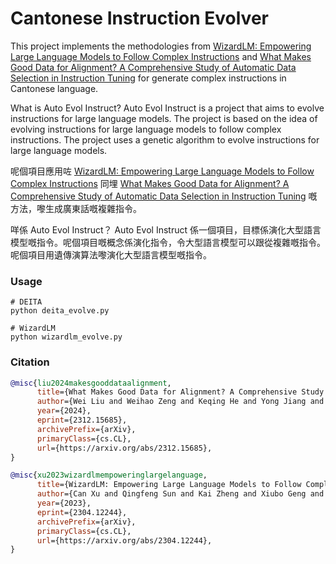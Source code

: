 # Cantonese Instruction Evolver

This project implements the methodologies from [WizardLM: Empowering Large Language Models to Follow Complex Instructions](https://arxiv.org/abs/2304.12244) and [What Makes Good Data for Alignment? A Comprehensive Study of Automatic Data Selection in Instruction Tuning](https://arxiv.org/abs/2312.15685) for generate complex instructions in Cantonese language.  

What is Auto Evol Instruct?
Auto Evol Instruct is a project that aims to evolve instructions for large language models. The project is based on the idea of evolving instructions for large language models to follow complex instructions. The project uses a genetic algorithm to evolve instructions for large language models.

呢個項目應用咗 [WizardLM: Empowering Large Language Models to Follow Complex Instructions](https://arxiv.org/abs/2304.12244) 同埋  [What Makes Good Data for Alignment? A Comprehensive Study of Automatic Data Selection in Instruction Tuning](https://arxiv.org/abs/2312.15685) 嘅方法，嚟生成廣東話嘅複雜指令。

咩係 Auto Evol Instruct？
Auto Evol Instruct 係一個項目，目標係演化大型語言模型嘅指令。呢個項目嘅概念係演化指令，令大型語言模型可以跟從複雜嘅指令。呢個項目用遺傳演算法嚟演化大型語言模型嘅指令。

### Usage


```shell
# DEITA
python deita_evolve.py

# WizardLM
python wizardlm_evolve.py
```

### Citation

```bibtex
@misc{liu2024makesgooddataalignment,
      title={What Makes Good Data for Alignment? A Comprehensive Study of Automatic Data Selection in Instruction Tuning}, 
      author={Wei Liu and Weihao Zeng and Keqing He and Yong Jiang and Junxian He},
      year={2024},
      eprint={2312.15685},
      archivePrefix={arXiv},
      primaryClass={cs.CL},
      url={https://arxiv.org/abs/2312.15685}, 
}
```

```bibtex
@misc{xu2023wizardlmempoweringlargelanguage,
      title={WizardLM: Empowering Large Language Models to Follow Complex Instructions}, 
      author={Can Xu and Qingfeng Sun and Kai Zheng and Xiubo Geng and Pu Zhao and Jiazhan Feng and Chongyang Tao and Daxin Jiang},
      year={2023},
      eprint={2304.12244},
      archivePrefix={arXiv},
      primaryClass={cs.CL},
      url={https://arxiv.org/abs/2304.12244}, 
}
```